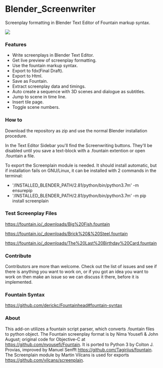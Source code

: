 # Blender_Screenwriter
Screenplay formatting in Blender Text Editor of Fountain markup syntax.

![](bsw_tut.gif)

### Features

- Write screenplays in Blender Text Editor.
- Get live preview of screenplay formatting.
- Use the fountain markup syntax.
- Export to fdx(Final Draft).
- Export to Html.
- Save as Fountain.
- Extract screenplay data and timings.
- Auto create a sequence with 3D scenes and dialogue as subtitles.
- Jump to scene in time line.
- Insert tile page.
- Toggle scene numbers.

### How to

Download the repository as zip and use the normal Blender installation procedure.

In the Text Editor Sidebar you'll find the Screenwriting buttons. They'll be disabled until you save a text-block with a .fountain extention or open .fountain a file. 

To export the Screenplain module is needed. It should install automatic, but if installation fails on GNU/Linux, it can be installed with 2 commands in the terminal:
* '/INSTALLED_BLENDER_PATH/2.81/python/bin/python3.7m' -m ensurepip
* '/INSTALLED_BLENDER_PATH/2.81/python/bin/python3.7m' -m pip install screenplain

### Test Screenplay Files
https://fountain.io/_downloads/Big%20Fish.fountain

https://fountain.io/_downloads/Brick%20&%20Steel.fountain

https://fountain.io/_downloads/The%20Last%20Birthday%20Card.fountain

### Contribute
Contributors are more than welcome. Check out the list of issues and see if there is anything you want to work on, or if you got an idea you want to work on then make an issue so we can discuss it there, before it is implemented. 

### Fountain Syntax
https://github.com/derickc/Fountainhead#fountain-syntax

### About

This add-on utilizes a fountain script parser, which converts .fountain files to python object. The Fountain screenplay format is by Nima Yousefi & John August; original code for Objective-C at https://github.com/nyousefi/Fountain. It is ported to Python 3 by Colton J. Provias, improved by Manuel Senfft https://github.com/Tagirijus/fountain. The Screenplain module by Martin Vilcans is used for exports https://github.com/vilcans/screenplain. 
